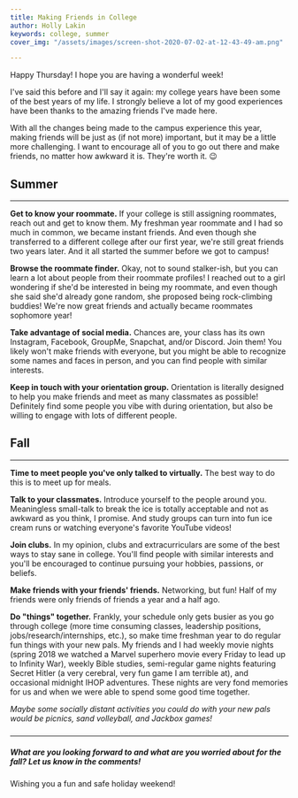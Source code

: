 ```yaml
---
title: Making Friends in College
author: Holly Lakin
keywords: college, summer
cover_img: "/assets/images/screen-shot-2020-07-02-at-12-43-49-am.png"

---
```

Happy Thursday! I hope you are having a wonderful week!

I've said this before and I'll say it again: my college years have been some of the best years of my life. I strongly believe a lot of my good experiences have been thanks to the amazing friends I've made here.

With all the changes being made to the campus experience this year, making friends will be just as (if not more) important, but it may be a little more challenging. I want to encourage all of you to go out there and make friends, no matter how awkward it is. They're worth it. 😉

## Summer

***

**Get to know your roommate.** If your college is still assigning roommates, reach out and get to know them. My freshman year roommate and I had so much in common, we became instant friends. And even though she transferred to a different college after our first year, we're still great friends two years later. And it all started the summer before we got to campus!

**Browse the roommate finder.** Okay, not to sound stalker-ish, but you can learn a lot about people from their roommate profiles! I reached out to a girl wondering if she'd be interested in being my roommate, and even though she said she'd already gone random, she proposed being rock-climbing buddies! We're now great friends and actually became roommates sophomore year!

**Take advantage of social media.** Chances are, your class has its own Instagram, Facebook, GroupMe, Snapchat, and/or Discord. Join them! You likely won't make friends with everyone, but you might be able to recognize some names and faces in person, and you can find people with similar interests.

**Keep in touch with your orientation group.** Orientation is literally designed to help you make friends and meet as many classmates as possible! Definitely find some people you vibe with during orientation, but also be willing to engage with lots of different people.

## Fall

***

**Time to meet people you've only talked to virtually.** The best way to do this is to meet up for meals.

**Talk to your classmates.** Introduce yourself to the people around you. Meaningless small-talk to break the ice is totally acceptable and not as awkward as you think, I promise. And study groups can turn into fun ice cream runs or watching everyone's favorite YouTube videos!

**Join clubs.** In my opinion, clubs and extracurriculars are some of the best ways to stay sane in college. You'll find people with similar interests and you'll be encouraged to continue pursuing your hobbies, passions, or beliefs.

**Make friends with your friends' friends.** Networking, but fun! Half of my friends were only friends of friends a year and a half ago.

**Do "things" together.** Frankly, your schedule only gets busier as you go through college (more time consuming classes, leadership positions, jobs/research/internships, etc.), so make time freshman year to do regular fun things with your new pals. My friends and I had weekly movie nights (spring 2018 we watched a Marvel superhero movie every Friday to lead up to Infinity War), weekly Bible studies, semi-regular game nights featuring Secret Hitler (a very cerebral, very fun game I am terrible at), and occasional midnight IHOP adventures. These nights are very fond memories for us and when we were able to spend some good time together.

_Maybe some socially distant activities you could do with your new pals would be picnics, sand volleyball, and Jackbox games!_

##### 

***

##### **What are you looking forward to and what are you worried about for the fall? Let us know in the comments!** 

Wishing you a fun and safe holiday weekend!